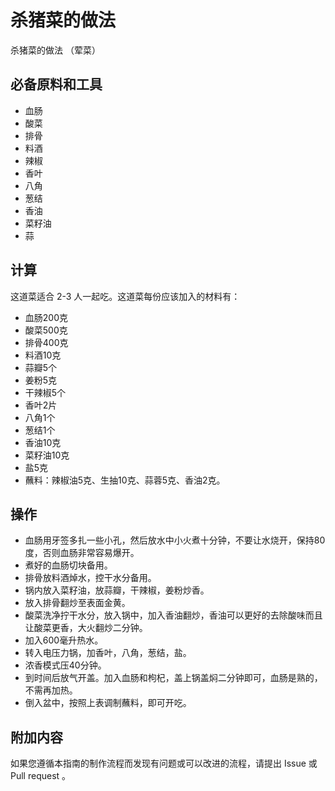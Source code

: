 # 杀猪菜的做法

杀猪菜的做法 （荤菜）

## 必备原料和工具

- 血肠
- 酸菜
- 排骨
- 料酒
- 辣椒
- 香叶
- 八角
- 葱结
- 香油
- 菜籽油
- 蒜

## 计算

这道菜适合 2-3 人一起吃。这道菜每份应该加入的材料有：

- 血肠200克
- 酸菜500克
- 排骨400克
- 料酒10克
- 蒜瓣5个
- 姜粉5克
- 干辣椒5个
- 香叶2片
- 八角1个
- 葱结1个
- 香油10克
- 菜籽油10克
- 盐5克
- 蘸料：辣椒油5克、生抽10克、蒜蓉5克、香油2克。

## 操作

- 血肠用牙签多扎一些小孔，然后放水中小火煮十分钟，不要让水烧开，保持80度，否则血肠非常容易爆开。
- 煮好的血肠切块备用。
- 排骨放料酒焯水，控干水分备用。
- 锅内放入菜籽油，放蒜瓣，干辣椒，姜粉炒香。
- 放入排骨翻炒至表面金黄。
- 酸菜洗净拧干水分，放入锅中，加入香油翻炒，香油可以更好的去除酸味而且让酸菜更香，大火翻炒二分钟。
- 加入600毫升热水。
- 转入电压力锅，加香叶，八角，葱结，盐。
- 浓香模式压40分钟。
- 到时间后放气开盖。加入血肠和枸杞，盖上锅盖焖二分钟即可，血肠是熟的，不需再加热。
- 倒入盆中，按照上表调制蘸料，即可开吃。

## 附加内容

如果您遵循本指南的制作流程而发现有问题或可以改进的流程，请提出 Issue 或 Pull request 。
